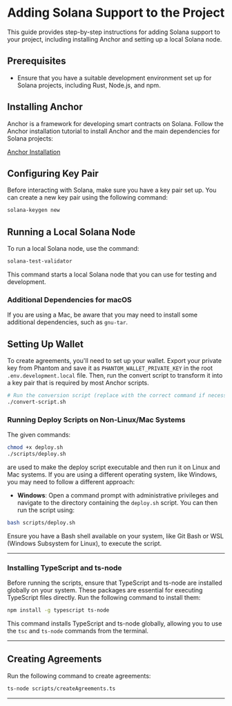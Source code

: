 # Adding Solana Support to the Project

This guide provides step-by-step instructions for adding Solana support to your project, including installing Anchor and setting up a local Solana node.

## Prerequisites

- Ensure that you have a suitable development environment set up for Solana projects, including Rust, Node.js, and npm.

## Installing Anchor

Anchor is a framework for developing smart contracts on Solana. Follow the Anchor installation tutorial to install Anchor and the main dependencies for Solana projects:

[Anchor Installation](https://www.anchor-lang.com/docs/installation#install-using-pre-build-binary-on-x86-64-linux)

## Configuring Key Pair

Before interacting with Solana, make sure you have a key pair set up. You can create a new key pair using the following command:

```sh
solana-keygen new
```

## Running a Local Solana Node

To run a local Solana node, use the command:

```sh
solana-test-validator
```

This command starts a local Solana node that you can use for testing and development.

### Additional Dependencies for macOS
If you are using a Mac, be aware that you may need to install some additional dependencies, such as `gnu-tar`.

## Setting Up Wallet

To create agreements, you'll need to set up your wallet. Export your private key from Phantom and save it as `PHANTOM_WALLET_PRIVATE_KEY` in the root `.env.development.local` file. Then, run the convert script to transform it into a key pair that is required by most Anchor scripts.

```sh
# Run the conversion script (replace with the correct command if necessary)
./convert-script.sh
```

### Running Deploy Scripts on Non-Linux/Mac Systems

The given commands:

```sh
chmod +x deploy.sh
./scripts/deploy.sh
```

are used to make the deploy script executable and then run it on Linux and Mac systems. If you are using a different operating system, like Windows, you may need to follow a different approach:

- **Windows**: Open a command prompt with administrative privileges and navigate to the directory containing the `deploy.sh` script. You can then run the script using:

```sh
bash scripts/deploy.sh
```

Ensure you have a Bash shell available on your system, like Git Bash or WSL (Windows Subsystem for Linux), to execute the script.

---

### Installing TypeScript and ts-node

Before running the scripts, ensure that TypeScript and ts-node are installed globally on your system. These packages are essential for executing TypeScript files directly. Run the following command to install them:

```sh
npm install -g typescript ts-node
```

This command installs TypeScript and ts-node globally, allowing you to use the `tsc` and `ts-node` commands from the terminal.

---

## Creating Agreements

Run the following command to create agreements:

```sh
ts-node scripts/createAgreements.ts
```

---